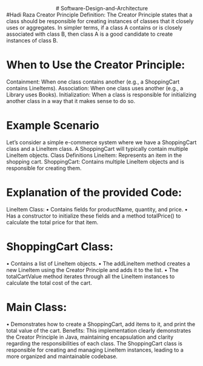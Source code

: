 <div align = "center">
  # Software-Design-and-Architecture
</div>
  #Hadi Raza
Creator Principle
Definition: The Creator Principle states that a class should be responsible for creating instances of classes that it closely uses or aggregates. In simpler terms, if a class A contains or is closely associated with class B, then class A is a good candidate to create instances of class B.

# When to Use the Creator Principle:
Containment: When one class contains another (e.g., a ShoppingCart contains LineItems).
Association: When one class uses another (e.g., a Library uses Books).
Initialization: When a class is responsible for initializing another class in a way that it makes sense to do so.

# Example Scenario

Let’s consider a simple e-commerce system where we have a ShoppingCart class and a LineItem class. A ShoppingCart will typically contain multiple LineItem objects.
Class Definitions
LineItem: Represents an item in the shopping cart.
ShoppingCart: Contains multiple LineItem objects and is responsible for creating them.



# Explanation of the provided Code:
LineItem Class:
•	Contains fields for productName, quantity, and price.
•	Has a constructor to initialize these fields and a method totalPrice() to calculate the total price for that item.
# ShoppingCart Class:
•	Contains a list of LineItem objects.
•	The addLineItem method creates a new LineItem using the Creator Principle and adds it to the list.
•	The totalCartValue method iterates through all the LineItem instances to calculate the total cost of the cart.
# Main Class:
•	Demonstrates how to create a ShoppingCart, add items to it, and print the total value of the cart.
Benefits:
This implementation clearly demonstrates the Creator Principle in Java, maintaining encapsulation and clarity regarding the responsibilities of each class. The ShoppingCart class is responsible for creating and managing LineItem instances, leading to a more organized and maintainable codebase.
